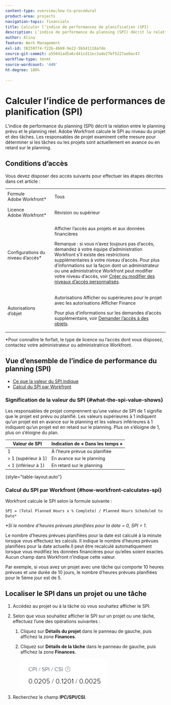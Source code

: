 ```yaml
---
content-type: overview;how-to-procedural
product-area: projects
navigation-topic: financials
title: Calculer l’indice de performances de planification (SPI)
description: L’indice de performance du planning (SPI) décrit la relation entre le planning prévu et le planning réel.
author: Alina
feature: Work Management
exl-id: 38259774-f22b-4b69-9e22-5b541118a7de
source-git-commit: a55041ad5a6cd41cd11ec3ade27bf5227ae0ac47
workflow-type: tm+mt
source-wordcount: '449'
ht-degree: 100%

---
```


# Calculer l’indice de performances de planification (SPI)

<!--
<p data-mc-conditions="QuicksilverOrClassic.Draft mode">(NOTE: Linked to the product. Do not change link.)</p>
-->

L’indice de performance du planning (SPI) décrit la relation entre le planning prévu et le planning réel. Adobe Workfront calcule le SPI au niveau du projet et des tâches. Les responsables de projet examinent cette mesure pour déterminer si les tâches ou les projets sont actuellement en avance ou en retard sur le planning.

## Conditions d’accès

Vous devez disposer des accès suivants pour effectuer les étapes décrites dans cet article :

<table style="table-layout:auto"> 
 <col> 
 <col> 
 <tbody> 
  <tr> 
   <td role="rowheader">Formule Adobe Workfront*</td> 
   <td> <p>Tous</p> </td> 
  </tr> 
  <tr> 
   <td role="rowheader">Licence Adobe Workfront*</td> 
   <td> <p>Révision ou supérieur</p> </td> 
  </tr> 
  <tr> 
   <td role="rowheader">Configurations du niveau d’accès*</td> 
   <td> <p>Afficher l’accès aux projets et aux données financières</p> <p>Remarque : si vous n’avez toujours pas d’accès, demandez à votre équipe d’administration Workfront s’il existe des restrictions supplémentaires à votre niveau d’accès. Pour plus d’informations sur la façon dont un administrateur ou une administratrice Workfront peut modifier votre niveau d’accès, voir <a href="../../../administration-and-setup/add-users/configure-and-grant-access/create-modify-access-levels.md" class="MCXref xref">Créer ou modifier des niveaux d’accès personnalisés</a>.</p> </td> 
  </tr> 
  <tr> 
   <td role="rowheader">Autorisations d’objet</td> 
   <td> <p>Autorisations Afficher ou supérieures pour le projet avec les autorisations Afficher Finance</p> <p>Pour plus d’informations sur les demandes d’accès supplémentaire, voir <a href="../../../workfront-basics/grant-and-request-access-to-objects/request-access.md" class="MCXref xref">Demander l’accès à des objets</a>.</p> </td> 
  </tr> 
 </tbody> 
</table>

&#42;Pour connaître le forfait, le type de licence ou l’accès dont vous disposez, contactez votre administrateur ou administratrice Workfront.

## Vue d’ensemble de l’indice de performance du planning (SPI)

* [Ce que la valeur du SPI indique](#what-the-spi-value-shows)
* [Calcul du SPI par Workfront](#how-workfront-calculates-spi)

### Signification de la valeur du SPI {#what-the-spi-value-shows}

Les responsables de projet comprennent qu’une valeur de SPI de 1 signifie que le projet est prévu ou planifié. Les valeurs supérieures à 1 indiquent qu’un projet est en avance sur le planning et les valeurs inférieures à 1 indiquent qu’un projet est en retard sur le planning. Plus on s’éloigne de 1, plus on s’éloigne du plan.

| **Valeur de SPI** | **Indication de « Dans les temps »** |
|---|---|
| 1 | À l’heure prévue ou planifiée |
| > 1 (supérieur à 1) | En avance sur le planning |
| &lt; 1 (inférieur à 1) | En retard sur le planning |

{style="table-layout:auto"}

### Calcul du SPI par Workfront  {#how-workfront-calculates-spi}

Workfront calcule le SPI selon la formule suivante :

```
SPI = (Total Planned Hours x % Complete) / Planned Hours Scheduled to Date*
```

*&#42;Si le nombre d’heures prévues planifiées pour la date = 0, SPI = 1*.

Le nombre d’heures prévues planifiées pour la date est calculé à la minute lorsque vous effectuez les calculs. Il indique le nombre d’heures prévues planifiées pour la date actuelle.Il peut être recalculé automatiquement lorsque vous modifiez les données financières pour qu’elles soient exactes. Aucun champ dans Workfront n’indique cette valeur.

Par exemple, si vous avez un projet avec une tâche qui comporte 10 heures prévues et une durée de 10 jours, le nombre d’heures prévues planifiées pour le 5ème jour est de 5. 

## Localiser le SPI dans un projet ou une tâche

1. Accédez au projet ou à la tâche où vous souhaitez afficher le SPI.
1. Selon que vous souhaitez afficher le SPI sur un projet ou une tâche, effectuez l’une des opérations suivantes :

   1. Cliquez sur **Détails du projet** dans le panneau de gauche, puis affichez la zone **Finances**.

   1. Cliquez sur **Détails de la tâche** dans le panneau de gauche, puis affichez la zone **Finances**.

      ![](assets/spi-on-project-nwe.png)

1. Recherchez le champ **IPC/SPI/CSI**.
